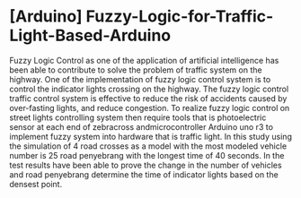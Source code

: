 # [Arduino] Fuzzy-Logic-for-Traffic-Light-Based-Arduino

Fuzzy Logic Control as one of the application of artificial intelligence has been able to contribute to solve the
problem of traffic system on the highway. One of the implementation of fuzzy logic control system is to control
the indicator lights crossing on the highway. The fuzzy logic control traffic control system is effective to reduce
the risk of accidents caused by over-fasting lights, and reduce congestion. 
To realize fuzzy logic control on street lights controlling system then require tools that is photoelectric sensor at each end of zebracross andmicrocontroller Arduino uno r3 to implement fuzzy system into hardware that is traffic light. 
In this study using the simulation of 4 road crosses as a model with the most modeled vehicle number is 25 road penyebrang with
the longest time of 40 seconds. In the test results have been able to prove the change in the number of vehicles
and road penyebrang determine the time of indicator lights based on the densest point.
